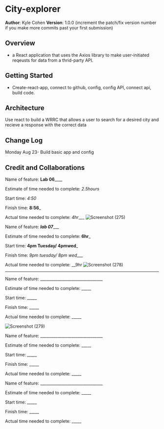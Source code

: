 

# City-explorer

**Author**: Kyle Cohen
**Version**: 1.0.0 (increment the patch/fix version number if you make more commits past your first submission)

## Overview
- a React application that uses the Axios library to make user-initiated reqeusts for data from a thrid-party API.

## Getting Started
- Create-react-app, connect to github, config, config API, connect api, build code. 

## Architecture
Use react to build a WRRC that allows a user to search for a desired city and recieve a response with the correct data

## Change Log
Monday Aug 23- Build basic app and config

## Credit and Collaborations
<!-- Give credit (and a link) to other people or resources that helped you build this application. -->

Name of feature: ____Lab 06________

Estimate of time needed to complete: _2.5hours_

Start time: _4:50_

Finish time: __8:56___

Actual time needed to complete: _4hr____
![Screenshot (275)](https://user-images.githubusercontent.com/84685827/130538445-7cda05dd-e98e-4e17-a66d-83213e7d165f.png)




Name of feature: _____lab 07________

Estimate of time needed to complete: __6hr___

Start time: __4pm Tuesday/ 4pmwed___

Finish time: _9pm tuesday/ 8pm wed____

Actual time needed to complete: __9hr
![Screenshot (278)](https://user-images.githubusercontent.com/84685827/130880682-ffa37a7c-2d7c-4a43-b35e-0beaf6df6e38.png)
___


Name of feature: ________________________________

Estimate of time needed to complete: _____

Start time: _____

Finish time: _____

Actual time needed to complete: _____

![Screenshot (279)](https://user-images.githubusercontent.com/84685827/131052296-ad21f1b8-1a2a-4185-94c6-34cc0e5cfe0a.png)

Name of feature: ________________________________

Estimate of time needed to complete: _____

Start time: _____

Finish time: _____

Actual time needed to complete: _____


Name of feature: ________________________________

Estimate of time needed to complete: _____

Start time: _____

Finish time: _____

Actual time needed to complete: _____

